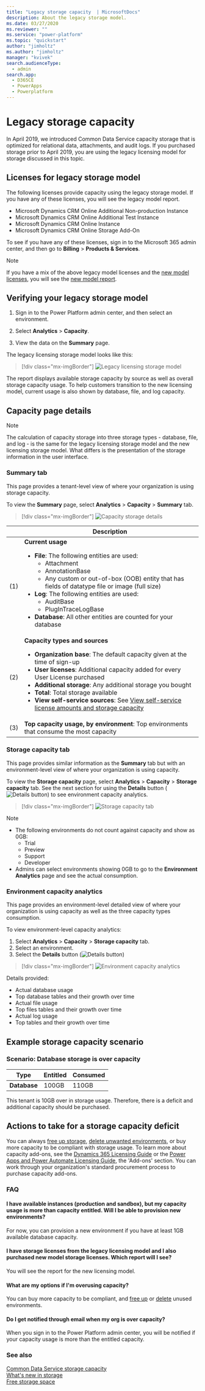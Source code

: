 ```yaml
---
title: "Legacy storage capacity  | MicrosoftDocs"
description: About the legacy storage model.
ms.date: 03/27/2020
ms.reviewer: ""
ms.service: "power-platform"
ms.topic: "quickstart"
author: "jimholtz"
ms.author: "jimholtz"
manager: "kvivek"
search.audienceType: 
  - admin
search.app: 
  - D365CE
  - PowerApps
  - Powerplatform
---
```

# Legacy storage capacity

In April 2019, we introduced Common Data Service capacity storage that is optimized for relational data, attachments, and audit logs. If you purchased storage prior to April 2019, you are using the legacy licensing model for storage discussed in this topic.

## Licenses for legacy storage model

The following licenses provide capacity using the legacy storage model. If you have any of these licenses, you will see the legacy model report. 

- Microsoft Dynamics CRM Online Additional Non-production Instance 
- Microsoft Dynamics CRM Online Additional Test Instance 
- Microsoft Dynamics CRM Online Instance 
- Microsoft Dynamics CRM Online Storage Add-On 

To see if you have any of these licenses, sign in to the Microsoft 365 admin center, and then go to **Billing** > **Products & Services**.

> [!NOTE]
> If you have a mix of the above legacy model licenses and the [new model licenses](capacity-storage.md#licenses-for-new-storage-model), you will see the [new model report](capacity-storage.md).

## Verifying your legacy storage model

1. Sign in to the Power Platform admin center, and then select an environment. 

2. Select **Analytics** > **Capacity**.

3. View the data on the **Summary** page.

The legacy licensing storage model looks like this:

> [!div class="mx-imgBorder"] 
> ![](media/capacity-old-license-model.png "Legacy licensing storage model")

The report displays available storage capacity by source as well as overall storage capacity usage. To help customers transition to the new licensing model, current usage is also shown by database, file, and log capacity. 

## Capacity page details

> [!NOTE]
> The calculation of capacity storage into three storage types - database, file, and log - is the same for the legacy licensing storage model and the new licensing storage model. What differs is the presentation of the storage information in the user interface. 

### Summary tab

This page provides a tenant-level view of where your organization is using storage capacity.

To view the **Summary** page, select **Analytics** > **Capacity** > **Summary** tab.

> [!div class="mx-imgBorder"] 
> ![](media/capacity-old-license-model-explained.png "Capacity storage details")

|  |Description |
|---------|---------|
|(1)   |**Current usage**  <ul><li>**File**: The following entities are used: <ul><li>Attachment</li><li>AnnotationBase</li><li>Any custom or out-of-box (OOB) entity that has fields of datatype file or image (full size)</li></ul></li><li>**Log**: The following entities are used: <ul><li>AuditBase</li><li>PlugInTraceLogBase</li></ul><li>**Database**: All other entities are counted for your database</li></ul> |
|(2)    |**Capacity types and sources** <ul><li>**Organization base**: The default capacity given at the time of sign-up </li><li>**User licenses**: Additional capacity added for every User License purchased</li><li>**Additional storage**: Any additional storage you bought </li><li>**Total**: Total storage available </li><li>**View self-service sources**: See [View self-service license amounts and storage capacity](view-self-service-capacity.md)</li></ul>      |
|(3)     |**Top capacity usage, by environment**: Top environments that consume the most capacity        |

### Storage capacity tab

This page provides similar information as the **Summary** tab but with an environment-level view of where your organization is using capacity.

To view the **Storage capacity** page, select **Analytics** > **Capacity** > **Storage capacity** tab. See the next section for using the **Details** button (![Details button](media/storage-data-details-button.png "Details button")) to see environment capacity analytics.

> [!div class="mx-imgBorder"] 
> ![](media/capacity-old-license-model-storage-tab.png "Storage capacity tab")


> [!NOTE]
> - The following environments do not count against capacity and show as 0GB:
>   - Trial 
>   - Preview
>   - Support
>   - Developer
> - Admins can select environments showing 0GB to go to the **Environment Analytics** page and see the actual consumption.

### Environment capacity analytics

This page provides an environment-level detailed view of where your organization is using capacity as well as the three capacity types consumption. 

To view environment-level capacity analytics:

1. Select **Analytics** > **Capacity** > **Storage capacity** tab.
2. Select an environment.
3. Select the **Details** button (![Details button](media/storage-data-details-button.png "Details button"))

> [!div class="mx-imgBorder"] 
> ![](media/capacity-old-license-model-storage-details.png "Environment capacity analytics")

Details provided:

- Actual database usage
- Top database tables and their growth over time
- Actual file usage
- Top files tables and their growth over time
- Actual log usage
- Top tables and their growth over time

## Example storage capacity scenario

### Scenario: Database storage is over capacity

|Type  |Entitled  |Consumed  |
|---------|---------|---------|
|**Database**     | 100GB        | 110GB        |

This tenant is 10GB over in storage usage. Therefore, there is a deficit and additional capacity should be purchased.

## Actions to take for a storage capacity deficit

You can always [free up storage](free-storage-space.md), [delete unwanted environments](delete-environment.md), or buy more capacity to be compliant with storage usage. To learn more about capacity add-ons, see the [Dynamics 365 Licensing Guide](https://go.microsoft.com/fwlink/p/?LinkId=866544) or the [Power Apps and Power Automate Licensing Guide](https://go.microsoft.com/fwlink/?linkid=2085130), the 'Add-ons' section. You can work through your organization's standard procurement process to purchase capacity add-ons.

### FAQ

#### I have available instances (production and sandbox), but my capacity usage is more than capacity entitled. Will I be able to provision new environments? 
For now, you can provision a new environment if you have at least 1GB available database capacity. 

#### I have storage licenses from the legacy licensing model and I also purchased new model storage licenses. Which report will I see?  
You will see the report for the new licensing model. 

#### What are my options if I'm overusing capacity?  
You can buy more capacity to be compliant, and [free up](free-storage-space.md) or [delete](delete-environment.md) unused environments. 

#### Do I get notified through email when my org is over capacity?  
When you sign in to the Power Platform admin center, you will be notified if your capacity usage is more than the entitled capacity. 

### See also
[Common Data Service storage capacity](capacity-storage.md) <br />
[What's new in storage](whats-new-storage.md) <br />
[Free storage space](free-storage-space.md)


